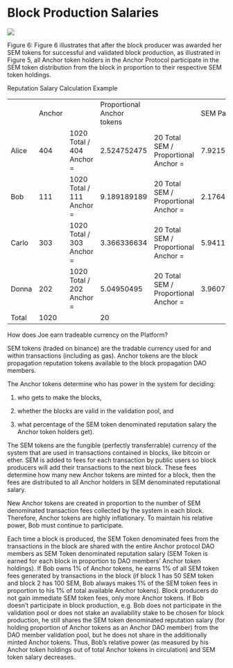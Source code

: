 # Block Production Salaries



![](https://lh6.googleusercontent.com/Nbkj2gc2ny_q6Pp1goYlJs3lCWz85sWDngGOzz6ni2jVll-cMTGU3Ichku5WGTwpz6-SqhxcUUrr-CvPmyJgkBQFxIo4GFuuEYAWV73d_iDZeTX8xoSd5eIqwmnGgajFzdLijJCA)

Figure 6: Figure 6 illustrates that after the block producer was awarded her SEM tokens for successful and validated block production, as illustrated in Figure 5, all Anchor token holders in the Anchor Protocol participate in the SEM token  distribution from the block in proportion to their respective SEM token holdings.

Reputation Salary Calculation Example

|  |  |  |  |  |  |
| :--- | :--- | :--- | :--- | :--- | :--- |
|  | Anchor |  | Proportional Anchor tokens |  | SEM Payout |
| Alice | 404 | 1020 Total / 404 Anchor = | 2.524752475 | 20 Total SEM / Proportional Anchor = | 7.92156863 |
| Bob | 111 | 1020 Total / 111 Anchor = | 9.189189189 | 20 Total SEM / Proportional Anchor = | 2.17647059 |
| Carlo | 303 | 1020 Total / 303 Anchor = | 3.366336634 | 20 Total SEM / Proportional Anchor = | 5.94117647 |
| Donna | 202 | 1020 Total / 202 Anchor = | 5.04950495 | 20 Total SEM / Proportional Anchor = | 3.96078431 |
| Total | 1020 |  | 20 |  |  |

How does Joe earn tradeable currency on the  Platform?  


SEM tokens \(traded on binance\) are the tradable currency used for and within transactions \(including as gas\). Anchor tokens are the block propagation reputation tokens available to the block propagation DAO members.  


The Anchor tokens determine who has power in the system for deciding:  

1. who gets to make the blocks,

2. whether the blocks are valid in the validation pool, and

3. what percentage of the SEM token denominated reputation salary the Anchor token holders get\).  


The SEM tokens are the fungible \(perfectly transferrable\) currency of the system that are used in transactions contained in blocks, like bitcoin or ether. SEM is added to fees for each transaction by public users so block producers will add their transactions to the next block. These fees determine how many new Anchor tokens are minted for a block, then the fees are distributed to all Anchor holders in SEM denominated reputational salary.  


New Anchor tokens are created in proportion to the number of SEM denominated transaction fees collected by the system in each block. Therefore,  Anchor tokens are highly inflationary. To maintain his relative power, Bob must continue to participate.  


Each time a block is produced, the SEM Token denominated fees from the transactions in the block are shared with the entire Anchor protocol DAO members as SEM Token denominated reputation salary \(SEM Token is earned for each block in proportion to DAO members’ Anchor token holdings\). If Bob owns 1% of Anchor tokens, he earns 1% of all SEM token fees generated by transactions in the block \(if block 1 has 50 SEM token and block 2 has 100 SEM, Bob always makes 1% of the SEM token fees in proportion to his 1% of total available Anchor tokens\). Block producers do not gain immediate SEM token fees, only more Anchor tokens. If Bob doesn’t participate in block production, e.g. Bob does not participate in the validation pool or does not stake an availability stake to be chosen for block production, he still shares the SEM token denominated reputation salary \(for holding proportion of Anchor tokens as an Anchor DAO member\) from the DAO member validation pool, but he does not share in the additionally minted  Anchor tokens. Thus, Bob’s relative power \(as measured by his Anchor token holdings out of total Anchor tokens in circulation\) and SEM token salary decreases.  


